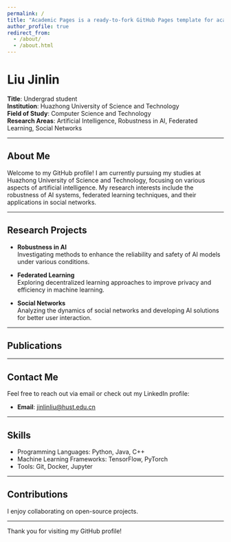 ```yaml
---
permalink: /
title: "Academic Pages is a ready-to-fork GitHub Pages template for academic personal websites"
author_profile: true
redirect_from: 
  - /about/
  - /about.html
---
```

# Liu Jinlin

**Title**: Undergrad student  
**Institution**: Huazhong University of Science and Technology  
**Field of Study**: Computer Science and Technology  
**Research Areas**: Artificial Intelligence, Robustness in AI, Federated Learning, Social Networks

---

## About Me

Welcome to my GitHub profile! I am currently pursuing my studies at Huazhong University of Science and Technology, focusing on various aspects of artificial intelligence. My research interests include the robustness of AI systems, federated learning techniques, and their applications in social networks.

---

## Research Projects

- **Robustness in AI**  
  Investigating methods to enhance the reliability and safety of AI models under various conditions.

- **Federated Learning**  
  Exploring decentralized learning approaches to improve privacy and efficiency in machine learning.

- **Social Networks**  
  Analyzing the dynamics of social networks and developing AI solutions for better user interaction.

---

## Publications

---

## Contact Me

Feel free to reach out via email or check out my LinkedIn profile:

- **Email**:   jinlinliu@hust.edu.cn

---

## Skills

- Programming Languages: Python, Java, C++
- Machine Learning Frameworks: TensorFlow, PyTorch
- Tools: Git, Docker, Jupyter

---

## Contributions

I enjoy collaborating on open-source projects.

---

Thank you for visiting my GitHub profile!


